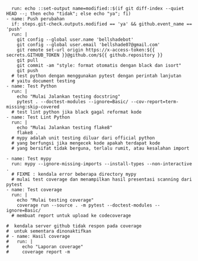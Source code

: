 
      run: echo ::set-output name=modified::$(if git diff-index --quiet HEAD --; then echo "tidak"; else echo "ya"; fi)
    - name: Push perubahan
      if: steps.git-check.outputs.modified == 'ya' && github.event_name == 'push'
      run: |
        git config --global user.name 'bellshadebot'
        git config --global user.email 'bellshade07@gmail.com'
        git remote set-url origin https://x-access-token:${{ secrets.GITHUB_TOKEN }}@github.com/${{ github.repository }}
        git pull
        git commit -am "style: format otomatis dengan black dan isort"
        git push
      # test python dengan menggunakan pytest dengan perintah lanjutan
      # yaitu document testing
    - name: Test Python
      run: |
        echo "Mulai Jalankan testing docstring"
        pytest . --doctest-modules --ignore=Basic/ --cov-report=term-missing:skip-covered
      # test lint python jika black gagal reformat kode
    - name: Test Lint Python
      run: |
        echo "Mulai Jalankan testing flake8"
        flake8 .
      # mypy adalah unit testing diluar dari official python
      # yang berfungsi jika mengecek kode apakah terdapat kode
      # yang bersifat tidak berguna, terlalu rumit, atau kesalahan import

    - name: Test mypy
      run: mypy --ignore-missing-imports --install-types --non-interactive .
      # FIXME : kendala error beberapa directory mypy
      # mulai test coverage dan menampilkan hasil presentasi scanning dari pytest
    - name: Test coverage
      run: |
        echo "Mulai testing coverage"
        coverage run --source . -m pytest --doctest-modules --ignore=Basic/
      # membuat report untuk upload ke codecoverage

    #  kendala server github tidak respon pada coverage
    #  untuk sementara dinonaktifkan
    # - name: Hasil coverage
    #   run: |
    #     echo "Laporan coverage"
    #     coverage report -m
